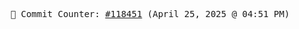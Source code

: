 <p align="center">
    <samp>
        📮 Commit Counter: <a href="https://github.com/Javascript-void0/Javascript-void0/commits/main">#118451</a> (April 25, 2025 @ 04:51 PM)
    </samp>
</p>